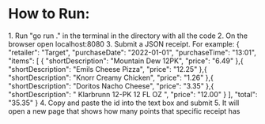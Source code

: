 <h1>How to Run:</h1>
<body>
  1. Run "go run ." in the terminal in the directory with all the code
  2. On the browser open localhost:8080
  3. Submit a JSON receipt. For example: 
  {
  "retailer": "Target",
  "purchaseDate": "2022-01-01",
  "purchaseTime": "13:01",
  "items": [
    {
      "shortDescription": "Mountain Dew 12PK",
      "price": "6.49"
    },{
      "shortDescription": "Emils Cheese Pizza",
      "price": "12.25"
    },{
      "shortDescription": "Knorr Creamy Chicken",
      "price": "1.26"
    },{
      "shortDescription": "Doritos Nacho Cheese",
      "price": "3.35"
    },{
      "shortDescription": "   Klarbrunn 12-PK 12 FL OZ  ",
      "price": "12.00"
    }
  ],
  "total": "35.35"
}
  4. Copy and paste the id into the text box and submit
  5. It will open a new page that shows how many points that specific receipt has
</body>

